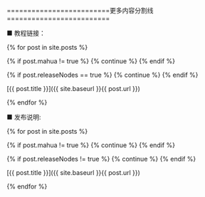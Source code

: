 =========================更多内容分割线=========================

■ 教程链接：

{% for post in site.posts %}

{% if post.mahua != true %} {% continue %} {% endif %}

{% if post.releaseNodes == true %} {% continue %} {% endif %}

[{{ post.title }}]({{ site.baseurl }}{{ post.url }})

{% endfor %}

■ 发布说明:

{% for post in site.posts %}

{% if post.mahua != true %} {% continue %} {% endif %}

{% if post.releaseNodes != true %} {% continue %} {% endif %}

[{{ post.title }}]({{ site.baseurl }}{{ post.url }})

{% endfor %}

